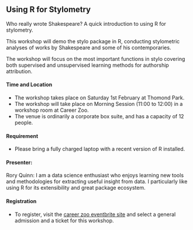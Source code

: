 ## Using R for Stylometry

Who really wrote Shakespeare? A quick introduction to using R for stylometry.

This workshop will demo the stylo package in R, conducting stylometric analyses of works by Shakespeare and some of his contemporaries. 

The workshop will focus on the most important functions in stylo covering both supervised and unsupervised learning methods for authorship attribution.

#### Time and Location

* The workshop takes place on Saturday 1st February at Thomond Park.
* The workshop will take place on Morning Session (11:00 to 12:00) in a workshop room at Career Zoo.
* The venue is ordinarily a corporate box suite, and has a capacity of 12 people.

#### Requirement

* Please bring a fully charged laptop with a recent version of R installed.

#### Presenter: 

Rory Quinn: I am a data science enthusiast who enjoys learning new tools and methodologies for extracting useful insight from data. I particularly like using R for its extensibility and great package ecosystem.

#### Registration
* To register, visit the [career zoo eventbrite site](https://www.eventbrite.ie/e/career-zoo-presents-tech-on-the-wild-atlantic-way-2020-tickets-77292514993#tickets) and select a general admission and a ticket for this workshop.
